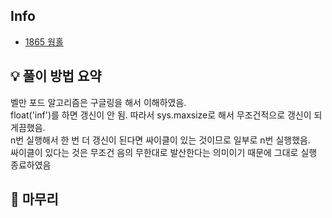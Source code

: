 ## Info
- [1865 웜홀](https://www.acmicpc.net/problem/1865)

## 💡 풀이 방법 요약

벨만 포드 알고리즘은 구글링을 해서 이해하였음.  
float('inf')를 하면 갱신이 안 됨. 따라서 sys.maxsize로 해서 무조건적으로 갱신이 되게끔했음.  
n번 실행해서 한 번 더 갱신이 된다면 싸이클이 있는 것이므로 일부로 n번 실행했음.  
싸이클이 있다는 것은 무조건 음의 무한대로 발산한다는 의미이기 때문에 그대로 실행 종료하였음

## 🙂 마무리
